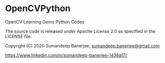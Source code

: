 # OpenCVPython
OpenCV Learning Demo Python Codes

The source code is released under Apache License 2.0 as specified in the LICENSE file.

Copyright (C) 2020 Sumandeep Banerjee, sumandeep.banerjee@gmail.com

https://www.linkedin.com/in/sumandeep-banerjee-1436a17/
